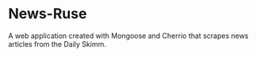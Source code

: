# News-Ruse
A web application created with Mongoose and Cherrio that scrapes news articles from the Daily Skimm.
